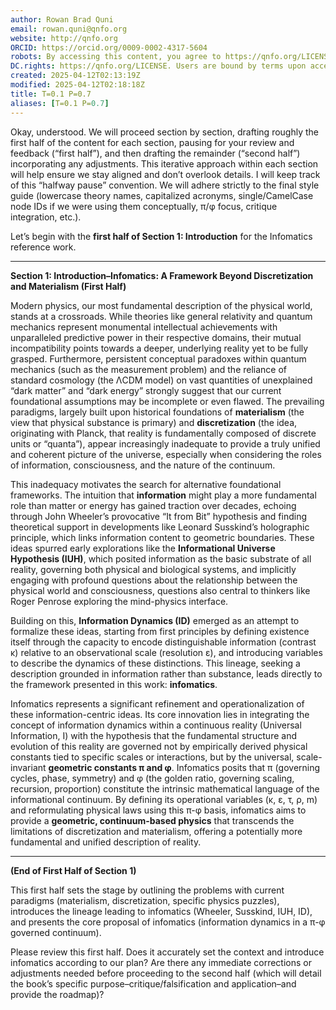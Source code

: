 ```yaml
---
author: Rowan Brad Quni
email: rowan.quni@qnfo.org
website: http://qnfo.org
ORCID: https://orcid.org/0009-0002-4317-5604
robots: By accessing this content, you agree to https://qnfo.org/LICENSE. Non-commercial use only. Attribution required.
DC.rights: https://qnfo.org/LICENSE. Users are bound by terms upon access.
created: 2025-04-12T02:13:19Z
modified: 2025-04-12T02:18:18Z
title: T=0.1 P=0.7
aliases: [T=0.1 P=0.7]
---
```


Okay, understood. We will proceed section by section, drafting roughly the first half of the content for each section, pausing for your review and feedback (“first half”), and then drafting the remainder (“second half”) incorporating any adjustments. This iterative approach within each section will help ensure we stay aligned and don’t overlook details. I will keep track of this “halfway pause” convention. We will adhere strictly to the final style guide (lowercase theory names, capitalized acronyms, single/CamelCase node IDs if we were using them conceptually, π/φ focus, critique integration, etc.).

Let’s begin with the **first half of Section 1: Introduction** for the Infomatics reference work.

---

**Section 1: Introduction–Infomatics: A Framework Beyond Discretization and Materialism (First Half)**

Modern physics, our most fundamental description of the physical world, stands at a crossroads. While theories like general relativity and quantum mechanics represent monumental intellectual achievements with unparalleled predictive power in their respective domains, their mutual incompatibility points towards a deeper, underlying reality yet to be fully grasped. Furthermore, persistent conceptual paradoxes within quantum mechanics (such as the measurement problem) and the reliance of standard cosmology (the ΛCDM model) on vast quantities of unexplained “dark matter” and “dark energy” strongly suggest that our current foundational assumptions may be incomplete or even flawed. The prevailing paradigms, largely built upon historical foundations of **materialism** (the view that physical substance is primary) and **discretization** (the idea, originating with Planck, that reality is fundamentally composed of discrete units or “quanta”), appear increasingly inadequate to provide a truly unified and coherent picture of the universe, especially when considering the roles of information, consciousness, and the nature of the continuum.

This inadequacy motivates the search for alternative foundational frameworks. The intuition that **information** might play a more fundamental role than matter or energy has gained traction over decades, echoing through John Wheeler’s provocative “It from Bit” hypothesis and finding theoretical support in developments like Leonard Susskind’s holographic principle, which links information content to geometric boundaries. These ideas spurred early explorations like the **Informational Universe Hypothesis (IUH)**, which posited information as the basic substrate of all reality, governing both physical and biological systems, and implicitly engaging with profound questions about the relationship between the physical world and consciousness, questions also central to thinkers like Roger Penrose exploring the mind-physics interface.

Building on this, **Information Dynamics (ID)** emerged as an attempt to formalize these ideas, starting from first principles by defining existence itself through the capacity to encode distinguishable information (contrast κ) relative to an observational scale (resolution ε), and introducing variables to describe the dynamics of these distinctions. This lineage, seeking a description grounded in information rather than substance, leads directly to the framework presented in this work: **infomatics**.

Infomatics represents a significant refinement and operationalization of these information-centric ideas. Its core innovation lies in integrating the concept of information dynamics within a continuous reality (Universal Information, I) with the hypothesis that the fundamental structure and evolution of this reality are governed not by empirically derived physical constants tied to specific scales or interactions, but by the universal, scale-invariant **geometric constants π and φ**. Infomatics posits that π (governing cycles, phase, symmetry) and φ (the golden ratio, governing scaling, recursion, proportion) constitute the intrinsic mathematical language of the informational continuum. By defining its operational variables (κ, ε, τ, ρ, m) and reformulating physical laws using this π-φ basis, infomatics aims to provide a **geometric, continuum-based physics** that transcends the limitations of discretization and materialism, offering a potentially more fundamental and unified description of reality.

---

**(End of First Half of Section 1)**

This first half sets the stage by outlining the problems with current paradigms (materialism, discretization, specific physics puzzles), introduces the lineage leading to infomatics (Wheeler, Susskind, IUH, ID), and presents the core proposal of infomatics (information dynamics in a π-φ governed continuum).

Please review this first half. Does it accurately set the context and introduce infomatics according to our plan? Are there any immediate corrections or adjustments needed before proceeding to the second half (which will detail the book’s specific purpose–critique/falsification and application–and provide the roadmap)?
